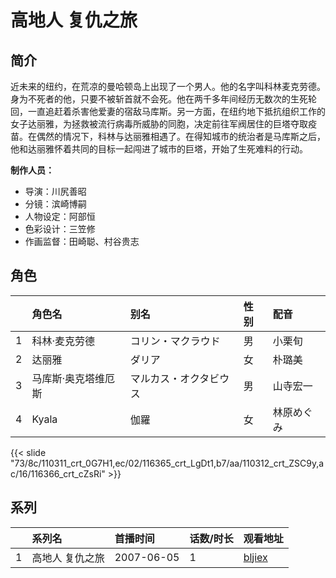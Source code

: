 # 高地人 复仇之旅


## 简介

近未来的纽约，在荒凉的曼哈顿岛上出现了一个男人。他的名字叫科林麦克劳德。身为不死者的他，只要不被斩首就不会死。他在两千多年间经历无数次的生死轮回，一直追赶着杀害他爱妻的宿敌马库斯。另一方面，在纽约地下抵抗组织工作的女子达丽雅，为拯救被流行病毒所威胁的同胞，决定前往军阀居住的巨塔夺取疫苗。在偶然的情况下，科林与达丽雅相遇了。在得知城市的统治者是马库斯之后，他和达丽雅怀着共同的目标一起闯进了城市的巨塔，开始了生死难料的行动。

**制作人员：**
- 导演：川尻善昭
- 分镜：滨崎博嗣
- 人物设定：阿部恒
- 色彩设计：三笠修
- 作画监督：田崎聪、村谷贵志

## 角色

|     |   角色名   |   别名  | 性别 |  配音  |
|:--- |:------  |:----      |:---  |:--   |
| 1 | 科林·麦克劳德 | コリン・マクラウド | 男 | 小栗旬 |
| 2 | 达丽雅 | ダリア | 女 | 朴璐美 |
| 3 | 马库斯·奥克塔维厄斯 | マルカス・オクタビウス | 男 | 山寺宏一 |
| 4 | Kyala | 伽羅 | 女 | 林原めぐみ |

{{< slide "73/8c/110311_crt_0G7H1,ec/02/116365_crt_LgDt1,b7/aa/110312_crt_ZSC9y,ac/16/116366_crt_cZsRi" >}}

## 系列

|     |   系列名   |   首播时间  | 话数/时长  | 观看地址 |
|:---  |:------    |:----      |:---       |:---  |
| 1 | 高地人 复仇之旅 | 2007-06-05 | 1 | [bljiex](https://svip.bljiex.cc/?wd=高地人)  |



